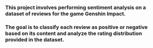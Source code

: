 ### This project involves performing sentiment analysis on a dataset of reviews for the game Genshin Impact. 
### The goal is to classify each review as positive or negative based on its content and analyze the rating distribution provided in the dataset.
